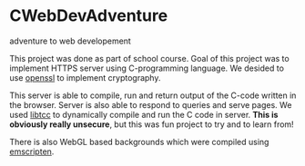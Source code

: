 # CWebDevAdventure
adventure to web developement

This project was done as part of school course.
Goal of this project was to implement HTTPS server using C-programming language.
We desided to use [openssl](https://www.openssl.org/) to implement cryptography.

This server is able to compile, run and return output of the C-code written in the browser.
Server is also able to respond to queries and serve pages.
We used [libtcc](https://bellard.org/tcc/) to dynamically compile and run the C code in server.
**This is obviously really unsecure**, but this was fun project to try and to learn from!

There is also WebGL based backgrounds which were compiled using [emscripten](https://emscripten.org/).
